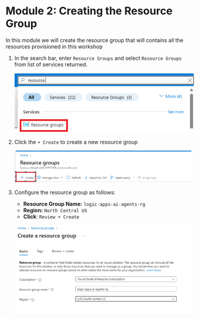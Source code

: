 # Module 2: Creating the Resource Group
In this module we will create the resource group that will contains all the resources provisioned in this workshop

1. In the search bar, enter `Resource Groups` and select `Resource Groups` from list of services returned.

      ![Search - Resource Groups](./images/03_01_search_bar_resource_groups.png "Search Resource Groups")

1. Click the `+ Create` to create a new resource group

    ![Create New Resource Group](./images/03_02_create_resource_group.png "Create New Resource Group")

1. Configure the resource group as follows:

    - **Resource Group Name:** `logic-apps-ai-agents-rg`
    - **Region:** `North Central US`
    - **Click**:  `Review + Create`

    ![Configure Resourse Group](./images/03_03_configure_resource_group.png)